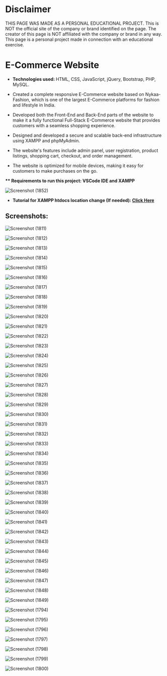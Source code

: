 <h1>Disclaimer</h1>
THIS PAGE WAS MADE AS A PERSONAL EDUCATIONAL PROJECT. This is NOT the official site of the company or brand identified on the page. The creator of this page is NOT affiliated with the company or brand in any way. This page is a personal project made in connection with an educational exercise.

<h1>E-Commerce Website</h1>

* <strong>Technologies used: </strong> HTML, CSS, JavaScript, jQuery, Bootstrap, PHP, MySQL.

* Created a complete responsive E-Commerce website based on Nykaa-Fashion, which is one of the largest E-Commerce platforms for fashion and lifestyle in India.

* Developed both the Front-End and Back-End parts of the website to make it a fully functional Full-Stack E-Commerce website that
provides customers with a seamless shopping experience.

* Designed and developed a secure and scalable back-end infrastructure using XAMPP and phpMyAdmin.

* The website's features include admin panel, user registration, product listings, shopping cart, checkout, and order management.

* The website is optimized for mobile devices, making it easy for customers to make purchases on the go.

<strong>** Requirements to run this project: VSCode IDE and XAMPP </strong>

![Screenshot (1852)](https://github.com/DebajyotiTalukder2001/E-Commerce/assets/136104351/74a0c5fe-993d-434b-bba5-1fffd896960b)

* <Strong>Tutorial for XAMPP htdocs location change (If needed): [Click Here](https://stackoverflow.com/questions/18902887/how-to-configuring-a-xampp-web-server-for-different-root-directory)</strong>

<h2>Screenshots:</h2>



![Screenshot (1811)](https://github.com/DebajyotiTalukder2001/E-Commerce/assets/136104351/dda46b41-90e8-4a82-a223-a03076bf08a2)




![Screenshot (1812)](https://github.com/DebajyotiTalukder2001/E-Commerce/assets/136104351/90557398-c7a3-42e1-815a-1b5d3005e64d)



![Screenshot (1813)](https://github.com/DebajyotiTalukder2001/E-Commerce/assets/136104351/6e1a53c6-8320-4b46-b688-676fa10a4ea1)





![Screenshot (1814)](https://github.com/DebajyotiTalukder2001/E-Commerce/assets/136104351/6cad9784-6117-492b-a10d-1428b1cae1b3)




![Screenshot (1815)](https://github.com/DebajyotiTalukder2001/E-Commerce/assets/136104351/d2aa5b5d-5ec8-4810-ba88-fee735609c6e)



![Screenshot (1816)](https://github.com/DebajyotiTalukder2001/E-Commerce/assets/136104351/6795d657-76ad-44d3-bb35-246b05dd5708)



![Screenshot (1817)](https://github.com/DebajyotiTalukder2001/E-Commerce/assets/136104351/b5ffbfe6-9bca-43d7-bb3a-58bc3655830a)




![Screenshot (1818)](https://github.com/DebajyotiTalukder2001/E-Commerce/assets/136104351/f5d8124f-6714-44e0-9bca-90fd9c29bd3a)


![Screenshot (1819)](https://github.com/DebajyotiTalukder2001/E-Commerce/assets/136104351/b25f68e3-6725-4758-b1d0-1dabf44bf76a)



![Screenshot (1820)](https://github.com/DebajyotiTalukder2001/E-Commerce/assets/136104351/0c74ab5b-958d-4517-a0c8-d6357ba9d94e)




![Screenshot (1821)](https://github.com/DebajyotiTalukder2001/E-Commerce/assets/136104351/b32804e3-7694-42dd-9784-141cdc3d8e8e)





![Screenshot (1822)](https://github.com/DebajyotiTalukder2001/E-Commerce/assets/136104351/2f0b7456-7dee-44da-a03c-44c99275ca46)




![Screenshot (1823)](https://github.com/DebajyotiTalukder2001/E-Commerce/assets/136104351/cd27e50a-355d-459b-912b-6eaf9fc4ef23)



![Screenshot (1824)](https://github.com/DebajyotiTalukder2001/E-Commerce/assets/136104351/9ec828d0-fa2d-48cb-8c8e-51cd368220cf)



![Screenshot (1825)](https://github.com/DebajyotiTalukder2001/E-Commerce/assets/136104351/29c1d07a-bccb-4966-87c7-c26ce37dbe50)



![Screenshot (1826)](https://github.com/DebajyotiTalukder2001/E-Commerce/assets/136104351/1ecbc115-4d55-4488-85a1-51a6aad2f862)




![Screenshot (1827)](https://github.com/DebajyotiTalukder2001/E-Commerce/assets/136104351/2f49b7d3-faf4-4c89-a292-dd1acb405234)




![Screenshot (1828)](https://github.com/DebajyotiTalukder2001/E-Commerce/assets/136104351/f204c769-9244-423d-b076-042dfbe776ae)




![Screenshot (1829)](https://github.com/DebajyotiTalukder2001/E-Commerce/assets/136104351/c1fc90e0-7580-4193-ba0f-cc6327b09a32)




![Screenshot (1830)](https://github.com/DebajyotiTalukder2001/E-Commerce/assets/136104351/a90ae3d3-6087-4a66-b6c1-057207b46299)




![Screenshot (1831)](https://github.com/DebajyotiTalukder2001/E-Commerce/assets/136104351/81e87e63-b8b4-4868-9360-d835aea69a63)



![Screenshot (1832)](https://github.com/DebajyotiTalukder2001/E-Commerce/assets/136104351/4318ef31-0bbf-4555-aefc-2beb652e5c42)



![Screenshot (1833)](https://github.com/DebajyotiTalukder2001/E-Commerce/assets/136104351/e9c4cc54-23cb-49af-9892-6329ef1d5f2b)



![Screenshot (1834)](https://github.com/DebajyotiTalukder2001/E-Commerce/assets/136104351/cad826e9-c7f9-4842-9648-913ee4e22206)



![Screenshot (1835)](https://github.com/DebajyotiTalukder2001/E-Commerce/assets/136104351/dfcf8d1e-e80a-4acf-a4a0-99698b6f4991)




![Screenshot (1836)](https://github.com/DebajyotiTalukder2001/E-Commerce/assets/136104351/b8fbc3ed-cff9-4ecf-a4d9-fefe02b79072)


![Screenshot (1837)](https://github.com/DebajyotiTalukder2001/E-Commerce/assets/136104351/85aa4b4b-fb7b-410c-a0de-7d133574ba11)



![Screenshot (1838)](https://github.com/DebajyotiTalukder2001/E-Commerce/assets/136104351/37558e9f-34a8-4034-9541-f5eabdd9928d)




![Screenshot (1839)](https://github.com/DebajyotiTalukder2001/E-Commerce/assets/136104351/ad145548-ebc8-4790-8e7b-54f0afa5803d)



![Screenshot (1840)](https://github.com/DebajyotiTalukder2001/E-Commerce/assets/136104351/3530c65d-0098-4cd3-95fc-b46e29f71cef)




![Screenshot (1841)](https://github.com/DebajyotiTalukder2001/E-Commerce/assets/136104351/23b2941b-0a5c-41f8-81f4-ff15e0b02d0a)




![Screenshot (1842)](https://github.com/DebajyotiTalukder2001/E-Commerce/assets/136104351/bb64d826-c04f-4443-affa-76efce00c6a0)



![Screenshot (1843)](https://github.com/DebajyotiTalukder2001/E-Commerce/assets/136104351/388700df-0475-4ce6-9e4c-0e465d45b383)




![Screenshot (1844)](https://github.com/DebajyotiTalukder2001/E-Commerce/assets/136104351/39c931c7-4664-4c17-bada-4022f7e1368a)




![Screenshot (1845)](https://github.com/DebajyotiTalukder2001/E-Commerce/assets/136104351/2adf918d-d1a5-480b-8aaf-24532ae4969c)




![Screenshot (1846)](https://github.com/DebajyotiTalukder2001/E-Commerce/assets/136104351/75904708-bf5e-4400-95a5-166d2350e813)




![Screenshot (1847)](https://github.com/DebajyotiTalukder2001/E-Commerce/assets/136104351/de18bffa-7d1b-40f9-b3e6-022574c96d8b)




![Screenshot (1848)](https://github.com/DebajyotiTalukder2001/E-Commerce/assets/136104351/19607e78-737c-4658-b5a0-a85484f96882)




![Screenshot (1849)](https://github.com/DebajyotiTalukder2001/E-Commerce/assets/136104351/73bba5cf-93a6-4bba-99e6-9094acee97f7)


![Screenshot (1794)](https://github.com/DebajyotiTalukder2001/E-Commerce/assets/136104351/98b00afb-c2a0-4691-91e1-e6b615cec96b)




![Screenshot (1795)](https://github.com/DebajyotiTalukder2001/E-Commerce/assets/136104351/a09320fe-eaeb-469e-a268-f08a1f3b91ab)




![Screenshot (1796)](https://github.com/DebajyotiTalukder2001/E-Commerce/assets/136104351/258f19b2-4de9-4c19-a4c8-7616e9279994)



![Screenshot (1797)](https://github.com/DebajyotiTalukder2001/E-Commerce/assets/136104351/41c70048-dcd7-45e3-9a2c-bc1934927fd3)




![Screenshot (1798)](https://github.com/DebajyotiTalukder2001/E-Commerce/assets/136104351/4629e968-aefb-464d-b46a-63cd0d45ff52)




![Screenshot (1799)](https://github.com/DebajyotiTalukder2001/E-Commerce/assets/136104351/c4e8fc6c-a906-4355-9038-bb00f6c0aff6)



![Screenshot (1800)](https://github.com/DebajyotiTalukder2001/E-Commerce/assets/136104351/84209695-9fb6-4e48-bdc0-35faa0018c16)





